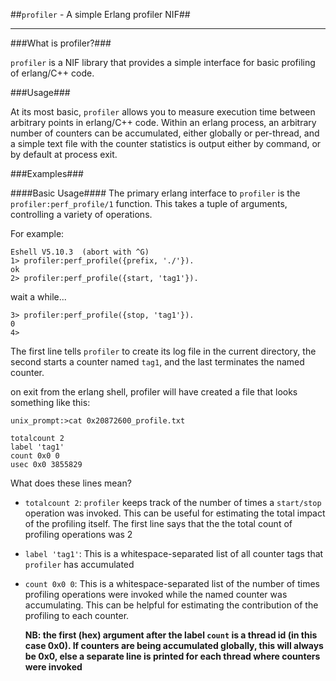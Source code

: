 ##`profiler` - A simple Erlang profiler NIF## 

<hr>
###What is profiler?###

```profiler``` is a NIF library that provides a simple interface for
basic profiling of erlang/C++ code.

###Usage###

At its most basic, ```profiler``` allows you to measure execution time
between arbitrary points in erlang/C++ code.  Within an erlang
process, an arbitrary number of counters can be accumulated, either
globally or per-thread, and a simple text file with the counter
statistics is output either by command, or by default at process exit.

###Examples###

####Basic Usage####
The primary erlang interface to ```profiler``` is the
```profiler:perf_profile/1``` function.  This takes a tuple of
arguments, controlling a variety of operations.

For example:

```
Eshell V5.10.3  (abort with ^G)
1> profiler:perf_profile({prefix, './'}).
ok
2> profiler:perf_profile({start, 'tag1'}).
```

wait a while...

```
3> profiler:perf_profile({stop, 'tag1'}).
0
4>
```

The first line tells ```profiler``` to create its log file in the
current directory, the second starts a counter named ```tag1```, and
the last terminates the named counter.

on exit from the erlang shell, profiler will have created a file that
looks something like this:

```
unix_prompt:>cat 0x20872600_profile.txt

totalcount 2
label 'tag1'
count 0x0 0
usec 0x0 3855829
```

What does these lines mean?

  * ```totalcount 2```: ```profiler``` keeps track of the number of times a
  ```start/stop``` operation was invoked. This can be useful for
  estimating the total impact of the profiling itself. The first line says
  that the the total count of profiling operations was 2

  * ```label 'tag1'```: This is a whitespace-separated list of all
    counter tags that ```profiler``` has accumulated

  * ```count 0x0 0```: This is a whitespace-separated list of the
    number of times profiling operations were invoked while the named
    counter was accumulating.  This can be helpful for estimating the
    contribution of the profiling to each counter.

    **NB: the first (hex) argument after the label ```count``` is a
      thread id (in this case 0x0). If counters are being accumulated
      globally, this will always be 0x0, else a separate line is
      printed for each thread where counters were invoked**




